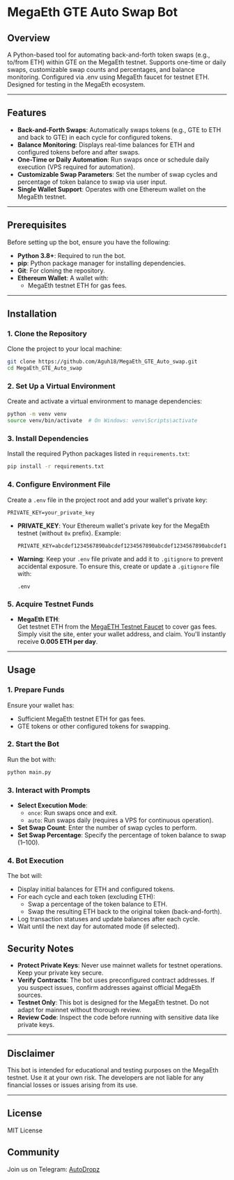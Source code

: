 # MegaEth GTE Auto Swap Bot

## Overview
A Python-based tool for automating back-and-forth token swaps (e.g., to/from ETH) within GTE on the MegaEth testnet. Supports one-time or daily swaps, customizable swap counts and percentages, and balance monitoring. Configured via .env using MegaEth faucet for testnet ETH. Designed for testing in the MegaEth ecosystem.

---

## Features
- **Back-and-Forth Swaps**: Automatically swaps tokens (e.g., GTE to ETH and back to GTE) in each cycle for configured tokens.
- **Balance Monitoring**: Displays real-time balances for ETH and configured tokens before and after swaps.
- **One-Time or Daily Automation**: Run swaps once or schedule daily execution (VPS required for automation).
- **Customizable Swap Parameters**: Set the number of swap cycles and percentage of token balance to swap via user input.
- **Single Wallet Support**: Operates with one Ethereum wallet on the MegaEth testnet.

---

## Prerequisites
Before setting up the bot, ensure you have the following:

- **Python 3.8+**: Required to run the bot.
- **pip**: Python package manager for installing dependencies.
- **Git**: For cloning the repository.
- **Ethereum Wallet**: A wallet with:
  - MegaEth testnet ETH for gas fees.
---

## Installation

### 1. Clone the Repository
Clone the project to your local machine:

```bash
git clone https://github.com/Aguh18/MegaEth_GTE_Auto_swap.git
cd MegaEth_GTE_Auto_swap
```

### 2. Set Up a Virtual Environment
Create and activate a virtual environment to manage dependencies:

```bash
python -m venv venv
source venv/bin/activate  # On Windows: venv\Scripts\activate
```

### 3. Install Dependencies
Install the required Python packages listed in `requirements.txt`:

```bash
pip install -r requirements.txt
```



### 4. Configure Environment File
Create a `.env` file in the project root and add your wallet's private key:

```env
PRIVATE_KEY=your_private_key
```

- **PRIVATE_KEY**: Your Ethereum wallet's private key for the MegaEth testnet (without `0x` prefix). Example:
  ```env
  PRIVATE_KEY=abcdef1234567890abcdef1234567890abcdef1234567890abcdef1234567890
  ```
- **Warning**: Keep your `.env` file private and add it to `.gitignore` to prevent accidental exposure. To ensure this, create or update a `.gitignore` file with:
  ```gitignore
  .env
  ```
### 5. Acquire Testnet Funds

- **MegaEth ETH**:  
  Get testnet ETH from the [MegaETH Testnet Faucet](https://testnet.megaeth.com/) to cover gas fees.  
  Simply visit the site, enter your wallet address, and claim. You'll instantly receive **0.005 ETH per day**.

---

## Usage

### 1. Prepare Funds
Ensure your wallet has:
- Sufficient MegaEth testnet ETH for gas fees.
- GTE tokens or other configured tokens for swapping.

### 2. Start the Bot
Run the bot with:

```bash
python main.py
```

### 3. Interact with Prompts
- **Select Execution Mode**:
  - `once`: Run swaps once and exit.
  - `auto`: Run swaps daily (requires a VPS for continuous operation).
- **Set Swap Count**: Enter the number of swap cycles to perform.
- **Set Swap Percentage**: Specify the percentage of token balance to swap (1–100).

### 4. Bot Execution
The bot will:
- Display initial balances for ETH and configured tokens.
- For each cycle and each token (excluding ETH):
  - Swap a percentage of the token balance to ETH.
  - Swap the resulting ETH back to the original token (back-and-forth).
- Log transaction statuses and update balances after each cycle.
- Wait until the next day for automated mode (if selected).






## Security Notes
- **Protect Private Keys**: Never use mainnet wallets for testnet operations. Keep your private key secure.
- **Verify Contracts**: The bot uses preconfigured contract addresses. If you suspect issues, confirm addresses against official MegaEth sources.
- **Testnet Only**: This bot is designed for the MegaEth testnet. Do not adapt for mainnet without thorough review.
- **Review Code**: Inspect the code before running with sensitive data like private keys.

---


## Disclaimer
This bot is intended for educational and testing purposes on the MegaEth testnet. Use it at your own risk. The developers are not liable for any financial losses or issues arising from its use.

---

## License
MIT License


## Community

Join us on Telegram: [AutoDropz](https://t.me/+V_JQTTMVZVU3YTM9)
